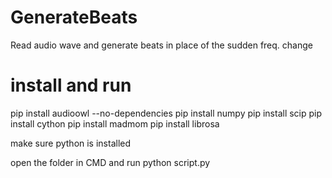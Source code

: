 # GenerateBeats
Read audio wave and generate beats in place of the sudden freq. change

# install and run 
pip install audioowl --no-dependencies
pip install numpy
pip install scip
pip install cython
pip install madmom
pip install librosa

make sure python is installed 

open the folder in CMD and run python script.py
